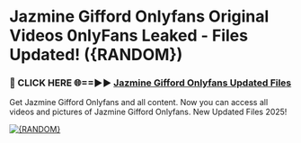 # Jazmine Gifford Onlyfans Original Videos 0nlyFans Leaked - Files Updated! ({RANDOM})

<h3>🔴 CLICK HERE 🌐==►► <a href="https://betterlinks.top/A2PfLJ" rel="nofollow">Jazmine Gifford Onlyfans Updated Files</a></h3>

Get Jazmine Gifford Onlyfans and all content. Now you can access all videos and pictures of Jazmine Gifford Onlyfans. New Updated Files 2025!

[![{RANDOM}](https://i.imgur.com/ppqm5kG.gif)](https://betterlinks.top/A2PfLJ)